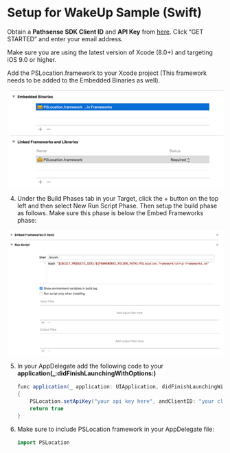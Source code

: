 # Setup for WakeUp Sample (Swift)

Obtain a **Pathsense SDK Client ID** and **API Key** from [here](https://pathsense.com/). Click “GET STARTED” and enter your email address.

Make sure you are using the latest version of Xcode (8.0+) and targeting iOS 9.0 or higher.

Add the PSLocation.framework to your Xcode project (This framework needs to be added to the Embedded Binaries as well).

![Screenshot1](../frameworks.png?raw=true "")

4. Under the Build Phases tab in your Target, click the + button on the top left and then select New Run Script Phase. Then setup the build phase as follows. Make sure this phase is below the Embed Frameworks phase:

![Screenshot2](../RunScript.png?raw=true "")

5. In your AppDelegate add the following code to your **application(_:didFinishLaunchingWithOptions:)**

    ```groovy
    func application(_ application: UIApplication, didFinishLaunchingWithOptions launchOptions: [UIApplicationLaunchOptionsKey: Any]?) -> Bool
    {
        PSLocation.setApiKey("your api key here", andClientID: "your client ID")
        return true
    }
	```
6. Make sure to include PSLocation framework in your AppDelegate file:

    ```groovy
	import PSLocation
	```

